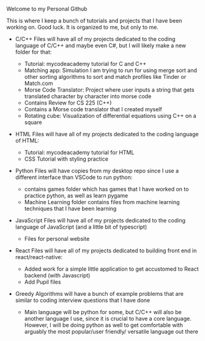 Welcome to my Personal Github

This is where I keep a bunch of tutorials and projects that I have been working on. Good luck. It is organized to me, but only to me. 

- C/C++ Files will have all of my projects dedicated to the coding language of C/C++ and maybe even C#, but I will likely make a new folder for that:
  - Tutorial: mycodeacademy tutorial for C and C++ 
  - Matching app: Simulation I am trying to run for using merge sort and other sorting algorithms to sort and match profiles like Tinder or Match.com
  - Morse Code Translator: Project where user inputs a string that gets translated character by character into morse code
  - Contains Review for CS 225 (C++) 
  - Contains a Morse code translator that I created myself
  - Rotating cube: Visualization of differential equations using C++ on a square

- HTML Files will have all of my projects dedicated to the coding language of HTML:
  - Tutorial: mycodeacademy tutorial for HTML 
  - CSS Tutorial with styling practice

- Python Files will have copies from my desktop repo since I use a different interface than VSCode to run python: 
  - contains games folder which has games that I have worked on to practice python, as well as learn pygame
  - Machine Learning folder contains files from machine learning techniques that I have been learning 

- JavaScript Files will have all of my projects dedicated to the coding language of JavaScript (and a little bit of typescript)
  - Files for personal website  

- React Files will have all of my projects dedicated to building front end in react/react-native:
  - Added work for a simple little application to get accustomed to React backend (with Javascript)
  - Add Pupil files 

- Greedy Algorithms will have a bunch of example problems that are similar to coding interview questions that I have done 
  - Main language will be python for some, but C/C++ will also be another language I use, since it is crucial to have a core language. However, I will be doing python as well to get comfortable with arguably the most popular/user friendly/ versatile language out there 

